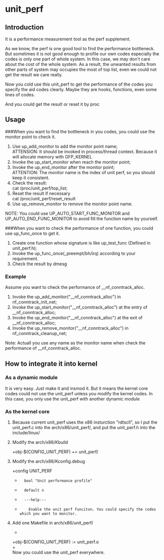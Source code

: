 # unit_perf

## Introduction
It is a performance measurement tool as the perf supplement.

As we know, the perf is one good tool to find the performance bottleneck. But sometimes it is not good enough to profile our own codes especially the codes is only one part of whole system. In this case, we may don't care about the cost of the whole system. As a result, the unwanted results from other parts of system may occupies the most of top list, even we could not get the result we care really.  

Now you cold use this unit_perf to get the performance of the codes you specify the aid codes clearly. Maybe they are hooks, functions, even some lines of codes.

And you could get the result or reset it by proc

## Usage  
###When you want to find the bottleneck in you codes, you could use the monitor point to check it.    
1. Use up_add_monitor to add the monitor point name;    
ATTENSION: It should be invoked in process/thread context. Because it will allocate memory with GFP_KERNEL    
2. Invoke the up_start_monitor when reach the monitor point;    
3. Invoke the up_end_monitor after the monitor point;    
ATTENTION: The monitor name is the index of unit perf, so you should keep it consistent.  
4. Check the result:    
cat /proc/unit_perf/top_list;  
5. Reset the result if necessary  
cat /proc/unit_perf/reset_result  
6. Use up_remove_monitor to remove the monitor point name.  


NOTE: You could use UP_AUTO_START_FUNC_MONITOR and UP_AUTO_END_FUNC_MONITOR to avoid fill the function name by yourself.

###When you want to check the performance of one function, you could use up_func_once to get it.  
1. Create one function whose signature is like up_test_func (Defined in unit_perf.h);  
2. Invoke the up_func_once(_preempt/bh/irq) according to your requirement.  
3. Check the result by dmesg  

### Example
Assume you want to check the performance of __nf_conntrack_alloc.  
1. Invoke the up_add_monitor("__nf_conntrack_alloc") in nf_conntrack_init_net;  
2. Invoke the up_start_monitor("__nf_conntrack_alloc") at the entry of __nf_conntrack_alloc;  
3. Invoke the up_end_monitor("__nf_conntrack_alloc") at the exit of __nf_conntrack_alloc;  
4. Invoke the up_remove_monitor("__nf_conntrack_alloc") in nf_conntrack_cleanup_net;  

Note: Actuall you use any name as the monitor name when check the performance of __nf_conntrack_alloc.  

## How to integrate it into kernel
### As a dynamic module
It is very easy. Just make it and insmod it.
But it means the kernel core codes could not use the unit_perf unless you modify the kernel codes.
In this case, you only use the unit_perf with another dynamic module  

### As the kernel core 
1. Because current unit_perf uses the x86 insturction "rdtscll", so I put the unit_perf.c into the arch/x86/unit_perf/, and put the unit_perf.h into the include/linux/  
2. Modify the arch/x86/Kbuild  
	
	+obj-$(CONFIG_UNIT_PERF) += unit_perf/
3. Modify the arch/x86/Kconfig.debug
	
	+config UNIT_PERF
	+       bool "Unit performance profile"  
	+       default n  
	+       ---help---  
	+         Enable the unit perf funciton. You could specify the codes which you want to monitor.  
4. Add one Makefile in arch/x86/unit_perf/  
	
	+  
	+obj-$(CONFIG_UNIT_PERF) := unit_perf.o  
	+  
Now you could use the unit_perf everywhere.













